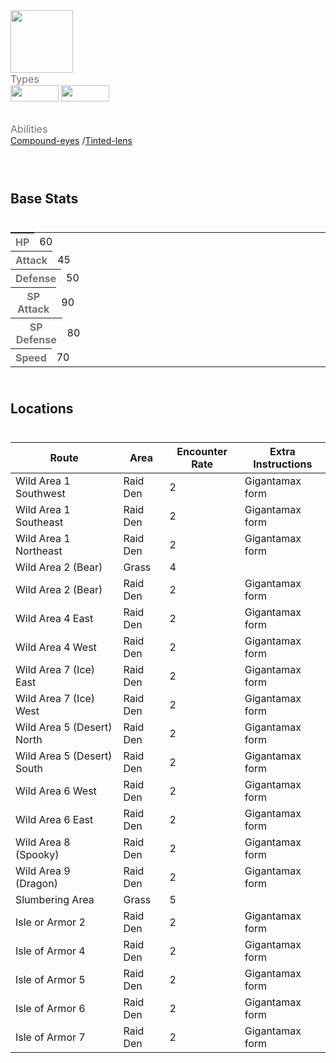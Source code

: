 <div class="pokemon-attribute-container">
  <img src="../../img/pokemon/butterfree.png" width="100"/>

  <div style="display: grid; grid-template-rows: 1fr 1fr 1fr; row-gap: 0.5rem;">
    <div class="pokemon-attribute">
      <p style="color: #737373; margin: 0px; font-weight: normal; font-size: 16px; align-self: center;">Types</p>
      <div class="attribute-value" style="column-gap: 0.5rem;">
        <img src='../../img/types/bug.png' style='width: 77px; height: 26px;'/>
        <img src='../../img/types/flying.png' style='width: 77px; height: 26px;'/>
      </div>
    </div>
    <div class="pokemon-attribute">
      <p style="color: #737373; margin: 0px;  font-weight: normal; font-size:16px; align-self: center;">Abilities</p>
      <div class="attribute-value">
        <a href='' title="This Pokemon's moves have 1.3x their accuracy.  This ability has no effect on the one-hit KO moves (fissure, guillotine, horn drill, and sheer cold).  Overworld: If the first Pokemon in the party has this ability, the chance of a wild Pokemon holding a particular item is raised from 50%, 5%, or 1% to 60%, 20%, or 5%, respectively.">Compound-eyes</a>
        /<a href='' title="This Pokemon deals twice as much damage with moves that are not very effective against the target.">Tinted-lens</a>
      </div>
    </div>
    <div style="display: none;" class="hidden-pokemon-attribute">
      <p style="color: #737373; margin: 0px;  font-weight: normal; font-size:15px; align-self: center;">Hidden Ability</p>
      <div class="attribute-value">
        
      </div>
    </div>
  </div>
</div>

## Base Stats
<table style="width: 100%">
  <tbody style="width: 100%;">
    <tr style="display: flex; align-items: center;">
      <th style="color: #737373;" >HP</th>
      <td style="border-top: none; width: 70px">60</td>
      <td style="width: 100%; min-width: 450px; border-top: none;">
        <div style="width: 23%;" class="ranking-bar rank-3">
        </div>
      </td>
    </tr>
    <tr style="display: flex; align-items: center;">
      <th style="color: #737373;">Attack</th>
      <td style="border-top: none; width: 70px">45</td>
      <td style="width: 100%; min-width: 450px; border-top: none;">
        <div style="width: 17%;" class="ranking-bar rank-2">
        </div>
      </td>
    </tr>
    <tr style="display: flex; align-items: center;">
      <th style="color: #737373;">Defense</th>
      <td style="border-top: none; width: 70px">50</td>
      <td style="width: 100%; min-width: 450px; border-top: none;">
        <div style="width: 19%;" class="ranking-bar rank-2">
        </div>
      </td>
    </tr>
    <tr style="display: flex; align-items: center;">
      <th style="color: #737373;">SP Attack</th>
      <td style="border-top: none; width: 70px">90</td>
      <td style="width: 100%; min-width: 450px; border-top: none;">
        <div style="width: 35%;" class="ranking-bar rank-4">
        </div>
      </td>
    </tr>
    <tr style="display: flex; align-items: center;">
      <th style="color: #737373;">SP Defense</th>
      <td style="border-top: none; width: 70px">80</td>
      <td style="width: 100%; min-width: 450px; border-top: none;">
        <div style="width: 31%;" class="ranking-bar rank-4">
        </div>
      </td>
    </tr>
    <tr style="display: flex; align-items: center;">
      <th style="color: #737373;">Speed</th>
      <td style="border-top: none; width: 70px">70</td>
      <td style="width: 100%; min-width: 450px; border-top: none;">
        <div style="width: 27%;" class="ranking-bar rank-3">
        </div>
      </td>
    </tr>
  </tbody>
</table>



## Locations
| Route                      | Area     | Encounter Rate | Extra Instructions |
| -------------------------- | -------- | -------------- | ------------------ |
| Wild Area 1 Southwest      | Raid Den | 2              | Gigantamax form    |
| Wild Area 1 Southeast      | Raid Den | 2              | Gigantamax form    |
| Wild Area 1 Northeast      | Raid Den | 2              | Gigantamax form    |
| Wild Area 2 (Bear)         | Grass    | 4              |                    |
| Wild Area 2 (Bear)         | Raid Den | 2              | Gigantamax form    |
| Wild Area 4 East           | Raid Den | 2              | Gigantamax form    |
| Wild Area 4 West           | Raid Den | 2              | Gigantamax form    |
| Wild Area 7 (Ice) East     | Raid Den | 2              | Gigantamax form    |
| Wild Area 7 (Ice) West     | Raid Den | 2              | Gigantamax form    |
| Wild Area 5 (Desert) North | Raid Den | 2              | Gigantamax form    |
| Wild Area 5 (Desert) South | Raid Den | 2              | Gigantamax form    |
| Wild Area 6 West           | Raid Den | 2              | Gigantamax form    |
| Wild Area 6 East           | Raid Den | 2              | Gigantamax form    |
| Wild Area 8 (Spooky)       | Raid Den | 2              | Gigantamax form    |
| Wild Area 9 (Dragon)       | Raid Den | 2              | Gigantamax form    |
| Slumbering Area            | Grass    | 5              |                    |
| Isle or Armor 2            | Raid Den | 2              | Gigantamax form    |
| Isle of Armor 4            | Raid Den | 2              | Gigantamax form    |
| Isle of Armor 5            | Raid Den | 2              | Gigantamax form    |
| Isle of Armor 6            | Raid Den | 2              | Gigantamax form    |
| Isle of Armor 7            | Raid Den | 2              | Gigantamax form    |


